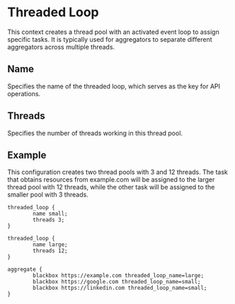 # Threaded Loop
This context creates a thread pool with an activated event loop to assign specific tasks. It is typically used for aggregators to separate different aggregators across multiple threads.

## Name
Specifies the name of the threaded loop, which serves as the key for API operations.

## Threads
Specifies the number of threads working in this thread pool.

## Example

This configuration creates two thread pools with 3 and 12 threads. The task that obtains resources from example.com will be assigned to the larger thread pool with 12 threads, while the other task will be assigned to the smaller pool with 3 threads.

``` 
threaded_loop {
        name small;
        threads 3;
}

threaded_loop {
        name large;
        threads 12;
}

aggregate {
        blackbox https://example.com threaded_loop_name=large;
        blackbox https://google.com threaded_loop_name=small;
        blackbox https://linkedin.com threaded_loop_name=small;
}
```
